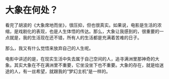 # 大象在何处？

看完了胡波的《大象席地而坐》，很压抑，但也很真实。如果说，电影是生活的浓缩，是戏剧化的表现，也是人生体悟的传达。那么，大象让我感到的，很重要的一点就是，我的生活现在还不错，所有人的生活都是充满着苦难的日子。

那么，我又有什么觉悟来放弃自己的人生呢。

电影中讲述的是，在现实生活中失去属于自己空间的人，追寻满洲里那神奇的大象。其实大象在不在满洲里不重要，它坐没坐下也不重要。大象的存在，就是给迷途的人，有一丝希望，就跟我的“梦幻主机”是一样的。